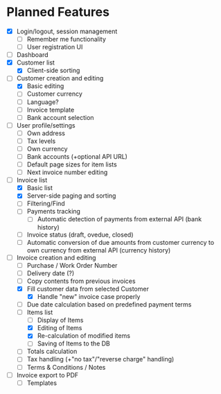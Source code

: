 # Planned Features
- [x] Login/logout, session management
  - [ ] Remember me functionality
  - [ ] User registration UI
- [ ] Dashboard
- [x] Customer list
  - [x] Client-side sorting
- [ ] Customer creation and editing
  - [x] Basic editing
  - [ ] Customer currency
  - [ ] Language?
  - [ ] Invoice template
  - [ ] Bank account selection
- [ ] User profile/settings
  - [ ] Own address
  - [ ] Tax levels
  - [ ] Own currency
  - [ ] Bank accounts (+optional API URL)
  - [ ] Default page sizes for item lists
  - [ ] Next invoice number editing
- [ ] Invoice list
  - [x] Basic list
  - [x] Server-side paging and sorting
  - [ ] Filtering/Find
  - [ ] Payments tracking
    - [ ] Automatic detection of payments from external API (bank history)
  - [ ] Invoice status (draft, ovedue, closed)
  - [ ] Automatic conversion of due amounts from customer currency to own currency from external API (currency history)
- [ ] Invoice creation and editing
  - [ ] Purchase / Work Order Number
  - [ ] Delivery date (?)
  - [ ] Copy contents from previous invoices
  - [x] Fill customer data from selected Customer
    - [x] Handle "new" invoice case properly
  - [ ] Due date calculation based on predefined payment terms
  - [ ] Items list
    - [ ] Display of Items
    - [x] Editing of Items
    - [x] Re-calculation of modified items
    - [ ] Saving of Items to the DB
  - [ ] Totals calculation
  - [ ] Tax handling (+"no tax"/"reverse charge" handling)
  - [ ] Terms & Conditions / Notes
- [ ] Invoice export to PDF
  - [ ] Templates
